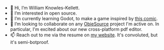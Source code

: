 - 👋 Hi, I’m William Knowles-Kellett.
- 👀 I’m interested in open source.
- 🌱 I’m currently learning Godot, to make a game inspired by [this comic](https://xkcd.com/2061/).
- 💞️ I’m looking to collaborate on any [ObieSource](https://obiesource.github.io/) project I'm active on. In particular, I'm excited about our new cross-platform pdf editor.
- 📫 Reach out to me via the resume on [my website](https://williamknowleskellett.dev/). It's convoluted, but it's semi-botproof.

<!---
wknowleskellett/wknowleskellett is a ✨ special ✨ repository because its `README.md` (this file) appears on your GitHub profile.
You can click the Preview link to take a look at your changes.
--->
